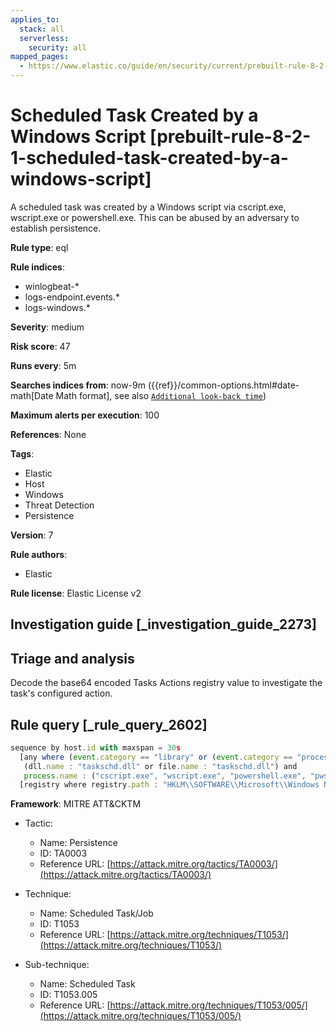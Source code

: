 ```yaml
---
applies_to:
  stack: all
  serverless:
    security: all
mapped_pages:
  - https://www.elastic.co/guide/en/security/current/prebuilt-rule-8-2-1-scheduled-task-created-by-a-windows-script.html
---
```


# Scheduled Task Created by a Windows Script [prebuilt-rule-8-2-1-scheduled-task-created-by-a-windows-script]

A scheduled task was created by a Windows script via cscript.exe, wscript.exe or powershell.exe. This can be abused by an adversary to establish persistence.

**Rule type**: eql

**Rule indices**:

* winlogbeat-*
* logs-endpoint.events.*
* logs-windows.*

**Severity**: medium

**Risk score**: 47

**Runs every**: 5m

**Searches indices from**: now-9m ({{ref}}/common-options.html#date-math[Date Math format], see also [`Additional look-back time`](docs-content://solutions/security/detect-and-alert/create-detection-rule.md#rule-schedule))

**Maximum alerts per execution**: 100

**References**: None

**Tags**:

* Elastic
* Host
* Windows
* Threat Detection
* Persistence

**Version**: 7

**Rule authors**:

* Elastic

**Rule license**: Elastic License v2

## Investigation guide [_investigation_guide_2273]

## Triage and analysis

Decode the base64 encoded Tasks Actions registry value to investigate the task's configured action.

## Rule query [_rule_query_2602]

```js
sequence by host.id with maxspan = 30s
  [any where (event.category == "library" or (event.category == "process" and event.action : "Image loaded*")) and
   (dll.name : "taskschd.dll" or file.name : "taskschd.dll") and
   process.name : ("cscript.exe", "wscript.exe", "powershell.exe", "pwsh.exe", "powershell_ise.exe")]
  [registry where registry.path : "HKLM\\SOFTWARE\\Microsoft\\Windows NT\\CurrentVersion\\Schedule\\TaskCache\\Tasks\\*\\Actions"]
```

**Framework**: MITRE ATT&CKTM

* Tactic:

    * Name: Persistence
    * ID: TA0003
    * Reference URL: [https://attack.mitre.org/tactics/TA0003/](https://attack.mitre.org/tactics/TA0003/)

* Technique:

    * Name: Scheduled Task/Job
    * ID: T1053
    * Reference URL: [https://attack.mitre.org/techniques/T1053/](https://attack.mitre.org/techniques/T1053/)

* Sub-technique:

    * Name: Scheduled Task
    * ID: T1053.005
    * Reference URL: [https://attack.mitre.org/techniques/T1053/005/](https://attack.mitre.org/techniques/T1053/005/)



